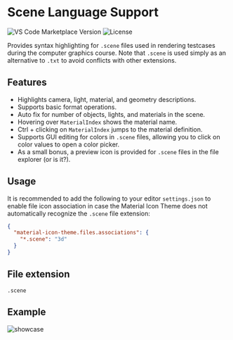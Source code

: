 # Scene Language Support

![VS Code Marketplace Version](https://img.shields.io/visual-studio-marketplace/v/ovolab-veritas.computer-graphics-testcases-highlighting)
![License](https://img.shields.io/github/license/VeriTas-arch/scene-language-support)

Provides syntax highlighting for `.scene` files used in rendering testcases during the computer graphics course. Note that `.scene` is used simply as an alternative to `.txt` to avoid conflicts with other extensions.

## Features

- Highlights camera, light, material, and geometry descriptions.
- Supports basic format operations.
- Auto fix for number of objects, lights, and materials in the scene.
- Hovering over `MaterialIndex` shows the material name.
- Ctrl + clicking on `MaterialIndex` jumps to the material definition.
- Supports GUI editing for colors in `.scene` files, allowing you to click on color values to open a color picker.
- As a small bonus, a preview icon is provided for `.scene` files in the file explorer (or is it?).

## Usage

It is recommended to add the following to your editor `settings.json` to enable file icon association in case the Material Icon Theme does not automatically recognize the `.scene` file extension:

```json
{
  "material-icon-theme.files.associations": {
    "*.scene": "3d"
  }
}
```

## File extension

`.scene`

## Example

![showcase](https://raw.githubusercontent.com/VeriTas-arch/scene-language-support/main/media/showcase.gif)
